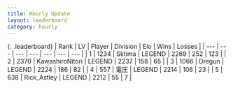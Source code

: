 ```yaml
---
title: Hourly Update
layout: leaderboard
category: hourly
---
```


{: .leaderboard}
| Rank | LV | Player | Division | Elo | Wins | Losses |
| --- | --- | --- | --- | --- | --- | --- |
| <span data-change="0">1</span> | 1234 | <span title="ID: 353063">Sktima</span> | LEGEND | <span data-change="15">2269</span> | <span data-change="4">252</span> | <span data-change="0">123</span> |
| <span data-change="1">2</span> | 2370 | <span title="ID: 164871">KawashiroNitori</span> | LEGEND | <span data-change="0">2237</span> | <span data-change="0">158</span> | <span data-change="0">65</span> |
| <span data-change="-1">3</span> | 1066 | <span title="ID: 337810">Dregun</span> | LEGEND | <span data-change="-17">2224</span> | <span data-change="1">186</span> | <span data-change="2">82</span> |
| <span data-change="0">4</span> | 557 | <span title="ID: 407707">電圧</span> | LEGEND | <span data-change="0">2214</span> | <span data-change="0">106</span> | <span data-change="0">23</span> |
| <span data-change="0">5</span> | 638 | <span title="ID: 466583">Rick_Astley</span> | LEGEND | <span data-change="0">2212</span> | <span data-change="0">55</span> | <span data-change="0">7</span> |